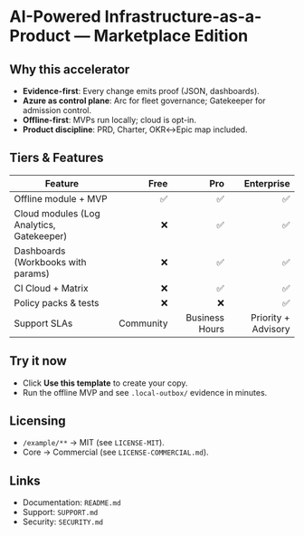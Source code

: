 # AI-Powered Infrastructure-as-a-Product — Marketplace Edition

## Why this accelerator
- **Evidence-first**: Every change emits proof (JSON, dashboards).
- **Azure as control plane**: Arc for fleet governance; Gatekeeper for admission control.
- **Offline-first**: MVPs run locally; cloud is opt-in.
- **Product discipline**: PRD, Charter, OKR↔Epic map included.

## Tiers & Features
| Feature | Free | Pro | Enterprise |
|---|---:|---:|---:|
| Offline module + MVP | ✅ | ✅ | ✅ |
| Cloud modules (Log Analytics, Gatekeeper) | ❌ | ✅ | ✅ |
| Dashboards (Workbooks with params) | ❌ | ✅ | ✅ |
| CI Cloud + Matrix | ❌ | ✅ | ✅ |
| Policy packs & tests | ❌ | ❌ | ✅ |
| Support SLAs | Community | Business Hours | Priority + Advisory |

## Try it now
- Click **Use this template** to create your copy.
- Run the offline MVP and see `.local-outbox/` evidence in minutes.

## Licensing
- `/example/**` → MIT (see `LICENSE-MIT`).
- Core → Commercial (see `LICENSE-COMMERCIAL.md`).

## Links
- Documentation: `README.md`
- Support: `SUPPORT.md`
- Security: `SECURITY.md`
